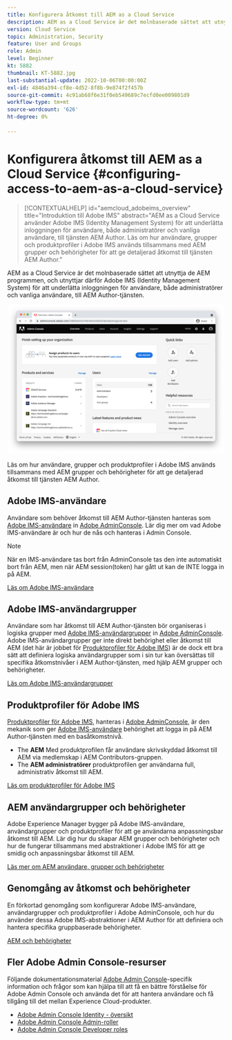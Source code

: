 ```yaml
---
title: Konfigurera åtkomst till AEM as a Cloud Service
description: AEM as a Cloud Service är det molnbaserade sättet att utnyttja de AEM programmen, och utnyttjar därför Adobe IMS (Identity Management System) för att underlätta inloggning av användare, både administratörer och vanliga användare, i AEM Author-tjänsten. Läs om hur Adobe IMS-användare, användargrupper och produktprofiler används tillsammans med AEM och behörigheter för att ge specifik åtkomst till AEM Author.
version: Cloud Service
topic: Administration, Security
feature: User and Groups
role: Admin
level: Beginner
kt: 5882
thumbnail: KT-5882.jpg
last-substantial-update: 2022-10-06T00:00:00Z
exl-id: 4846a394-cf8e-4d52-8f8b-9e874f2f457b
source-git-commit: 4c91ab68f6e31f0eb549689c7ecfd0ee009801d9
workflow-type: tm+mt
source-wordcount: '626'
ht-degree: 0%

---
```


# Konfigurera åtkomst till AEM as a Cloud Service {#configuring-access-to-aem-as-a-cloud-service}

>[!CONTEXTUALHELP]
>id="aemcloud_adobeims_overview"
>title="Introduktion till Adobe IMS"
>abstract="AEM as a Cloud Service använder Adobe IMS (Identity Management System) för att underlätta inloggningen för användare, både administratörer och vanliga användare, till tjänsten AEM Author. Läs om hur användare, grupper och produktprofiler i Adobe IMS används tillsammans med AEM grupper och behörigheter för att ge detaljerad åtkomst till tjänsten AEM Author."

AEM as a Cloud Service är det molnbaserade sättet att utnyttja de AEM programmen, och utnyttjar därför Adobe IMS (Identity Management System) för att underlätta inloggningen för användare, både administratörer och vanliga användare, till AEM Author-tjänsten.

![Adobe Admin Console](./assets/hero.png)

Läs om hur användare, grupper och produktprofiler i Adobe IMS används tillsammans med AEM grupper och behörigheter för att ge detaljerad åtkomst till tjänsten AEM Author.

## Adobe IMS-användare

Användare som behöver åtkomst till AEM Author-tjänsten hanteras som [Adobe IMS-användare](https://helpx.adobe.com/enterprise/using/set-up-identity.html) in [Adobe AdminConsole](https://adminconsole.adobe.com). Lär dig mer om vad Adobe IMS-användare är och hur de nås och hanteras i Admin Console.

>[!NOTE]
>
>När en IMS-användare tas bort från AdminConsole tas den inte automatiskt bort från AEM, men när AEM session(token) har gått ut kan de INTE logga in på AEM.


[Läs om Adobe IMS-användare](./adobe-ims-users.md)

## Adobe IMS-användargrupper

Användare som har åtkomst till AEM Author-tjänsten bör organiseras i logiska grupper med [Adobe IMS-användargrupper](https://helpx.adobe.com/enterprise/using/user-groups.html) in [Adobe AdminConsole](https://adminconsole.adobe.com). Adobe IMS-användargrupper ger inte direkt behörighet eller åtkomst till AEM (det här är jobbet för [Produktprofiler för Adobe IMS](#adobe-ims-product-profiles)) är de dock ett bra sätt att definiera logiska användargrupper som i sin tur kan översättas till specifika åtkomstnivåer i AEM Author-tjänsten, med hjälp AEM grupper och behörigheter.

[Läs om Adobe IMS-användargrupper](./adobe-ims-user-groups.md)

## Produktprofiler för Adobe IMS

[Produktprofiler för Adobe IMS](https://helpx.adobe.com/enterprise/using/manage-permissions-and-roles.html), hanteras i [Adobe AdminConsole](https://adminconsole.adobe.com), är den mekanik som ger [Adobe IMS-användare](#adobe-ims-users) behörighet att logga in på AEM Author-tjänsten med en basåtkomstnivå.

+ The __AEM__ Med produktprofilen får användare skrivskyddad åtkomst till AEM via medlemskap i AEM Contributors-gruppen.
+ The __AEM administratörer__ produktprofilen ger användarna full, administrativ åtkomst till AEM.

[Läs om produktprofiler för Adobe IMS](./adobe-ims-product-profiles.md)

## AEM användargrupper och behörigheter

Adobe Experience Manager bygger på Adobe IMS-användare, användargrupper och produktprofiler för att ge användarna anpassningsbar åtkomst till AEM. Lär dig hur du skapar AEM grupper och behörigheter och hur de fungerar tillsammans med abstraktioner i Adobe IMS för att ge smidig och anpassningsbar åtkomst till AEM.

[Läs mer om AEM användare, grupper och behörigheter](./aem-users-groups-and-permissions.md)

## Genomgång av åtkomst och behörigheter

En förkortad genomgång som konfigurerar Adobe IMS-användare, användargrupper och produktprofiler i Adobe AdminConsole, och hur du använder dessa Adobe IMS-abstraktioner i AEM Author för att definiera och hantera specifika gruppbaserade behörigheter.

[AEM och behörigheter](./walk-through.md)

## Fler Adobe Admin Console-resurser

Följande dokumentationsmaterial [Adobe Admin Console](https://adminconsole.adobe.com)-specifik information och frågor som kan hjälpa till att få en bättre förståelse för Adobe Admin Console och använda det för att hantera användare och få tillgång till det mellan Experience Cloud-produkter.

+ [Adobe Admin Console Identity - översikt](https://helpx.adobe.com/enterprise/using/identity.html)
+ [Adobe Admin Console Admin-roller](https://helpx.adobe.com/enterprise/using/admin-roles.html)
+ [Adobe Admin Console Developer roles](https://helpx.adobe.com/enterprise/using/manage-developers.html)
